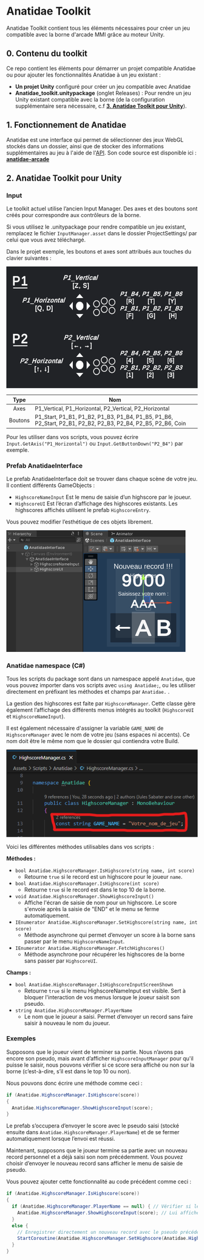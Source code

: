 # Anatidae Toolkit

Anatidae Toolkit contient tous les éléments nécessaires pour créer un jeu compatible avec la borne d'arcade MMI grâce au moteur Unity.

## 0. Contenu du toolkit

Ce repo contient les éléments pour démarrer un projet compatible Anatidae ou pour ajouter les fonctionnalités Anatidae à un jeu existant :

- **Un projet Unity** configuré pour créer un jeu compatible avec Anatidae
- **Anatidae_toolkit.unitypackage** (onglet Releases) : Pour rendre un jeu Unity existant compatible avec la borne (de la configuration supplémentaire sera nécessaire, c.f [**3. Anatidae Toolkit pour Unity**](#3-anatidae-toolkit-pour-unity)).

## 1. Fonctionnement de Anatidae

Anatidae est une interface qui permet de sélectionner des jeux WebGL stockés dans un dossier, ainsi que de stocker des informations supplémentaires au jeu à l'aide de l'[API](#4-anatidae-api). Son code source est disponible ici : [**anatidae-arcade**](https://github.com/XariusExcl/anatidae-arcade)

## 2. Anatidae Toolkit pour Unity

### Input

Le toolkit actuel utilise l’ancien Input Manager. Des axes et des boutons sont créés pour correspondre aux contrôleurs de la borne.

Si vous utilisez le .unitypackage pour rendre compatible un jeu existant, remplacez le fichier `InputManager.asset` dans le dossier ProjectSettings/ par celui que vous avez téléchargé.

Dans le projet exemple, les boutons et axes sont attribués aux touches du clavier suivantes :

<img src="2.png" height="320px"/>

| Type | Nom |
|:---:|-----|
| Axes | P1_Vertical, P1_Horizontal, P2_Vertical, P2_Horizontal |
| Boutons | P1_Start, P1_B1, P1_B2, P1_B3, P1_B4, P1_B5, P1_B6, P2_Start, P2_B1, P2_B2, P2_B3, P2_B4, P2_B5, P2_B6, Coin|

Pour les utiliser dans vos scripts, vous pouvez écrire `Input.GetAxis("P1_Horizontal")` ou `Input.GetButtonDown("P2_B4")` par exemple.

### Prefab AnatidaeInterface

Le prefab AnatidaeInterface doit se trouver dans chaque scène de votre jeu. Il contient différents GameObjects :

- `HighscoreNameInput` Est le menu de saisie d’un highscore par le joueur.
- `HighscoreUI` Est l’écran d’affichage des highscores existants. Les highscores affichés utilisent le prefab `HighscoreEntry`.

Vous pouvez modifier l’esthétique de ces objets librement.

<img src="3.png" height="320px"/>

### Anatidae namespace (C#)

Tous les scripts du package sont dans un namespace appelé `Anatidae`, que vous pouvez importer dans vos scripts avec `using Anatidae;`, ou les utiliser directement en préfixant les méthodes et champs par `Anatidae.` .

La gestion des highscores est faite par `HighscoreManager`.  Cette classe gère également l’affichage des différents menus intégrés au toolkit (`HighscoreUI` et `HighscoreNameInput`).

Il est également nécessaire d'assigner la variable `GAME_NAME` de `HighscoreManager` avec le nom de votre jeu (sans espaces ni accents). Ce nom doit être le même nom que le dossier qui contiendra votre Build.

![Untitled](4.png)

Voici les différentes méthodes utilisables dans vos scripts :

**Méthodes :**

- `bool Anatidae.HighscoreManager.IsHighscore(string name, int score)`
    - Retourne `true` si le record est un highscore pour le joueur `name`.
- `bool Anatidae.HighscoreManager.IsHighscore(int score)`
    - Retourne `true` si le record est dans le top 10 de la borne.
- `void Anatidae.HighscoreManager.ShowHighscoreInput()`
    - Affiche l'écran de saisie de nom pour un highscore. Le score s'envoie après la saisie de "END" et le menu se ferme automatiquement.
- `IEnumerator Anatidae.HighscoreManager.SetHighscore(string name, int score)`
    - Méthode asynchrone qui permet d’envoyer un score à la borne sans passer par le menu `HighscoreNameInput`.
- `IEnumerator Anatidae.HighscoreManager.FetchHighscores()`
    - Méthode asynchrone pour récupérer les highscores de la borne sans passer par `HighscoreUI`.

**Champs :**

- `bool Anatidae.HighscoreManager.IsHighscoreInputScreenShown`
    - Retourne `true` si le menu HighscoreNameInput est visible. Sert à bloquer l'interaction de vos menus lorsque le joueur saisit son pseudo.
- `string Anatidae.HighscoreManager.PlayerName`
    - Le nom que le joueur a saisi. Permet d’envoyer un record sans faire saisir à nouveau le nom du joueur.

### Exemples

Supposons que le joueur vient de terminer sa partie. Nous n’avons pas encore son pseudo, mais avant d’afficher `HighscoreInputManager` pour qu'il puisse le saisir, nous pouvons vérifier si ce score sera affiché ou non sur la borne (c’est-à-dire, s’il est dans le top 10 ou non).

Nous pouvons donc écrire une méthode comme ceci :

```csharp
if (Anatidae.HighscoreManager.IsHighscore(score))
{
  Anatidae.HighscoreManager.ShowHighscoreInput(score);
}
```

Le prefab s’occupera d’envoyer le score avec le pseudo saisi (stocké ensuite dans `Anatidae.HighscoreManager.PlayerName`) et de se fermer automatiquement lorsque l’envoi est réussi.

Maintenant, supposons que le joueur termine sa partie avec un nouveau record personnel et a déjà saisi son nom précédemment. Vous pouvez choisir d’envoyer le nouveau record sans afficher le menu de saisie de pseudo.

Vous pouvez ajouter cette fonctionnalité au code précédent comme ceci :

```csharp
if (Anatidae.HighscoreManager.IsHighscore(score))
{
  if (Anatidae.HighscoreManager.PlayerName == null) { // Vérifier si le joueur a saisi un pseudo ou non
    Anatidae.HighscoreManager.ShowHighscoreInput(score); // Lui afficher le menu de saisie de pseudo
  }
  else {
    // Enregistrer directement un nouveau record avec le pseudo précédemment saisi
    StartCoroutine(Anatidae.HighscoreManager.SetHighscore(Anatidae.HighscoreManager.PlayerName, score)); 
  }
}
```
